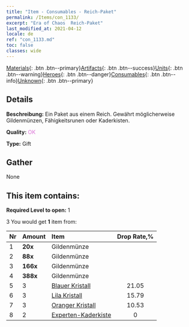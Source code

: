 ```yaml
---
title: "Item - Consumables - Reich-Paket"
permalink: /Items/con_1133/
excerpt: "Era of Chaos  Reich-Paket"
last_modified_at: 2021-04-12
locale: de
ref: "con_1133.md"
toc: false
classes: wide
---
```

 [Materials](/de/Items/){: .btn .btn--primary}[Artifacts](/de/Items/Artifacts/){: .btn .btn--success}[Units](/de/Items/Units/){: .btn .btn--warning}[Heroes](/de/Items/Heroes/){: .btn .btn--danger}[Consumables](/de/Items/Consumables/){: .btn .btn--info}[Unknown](/de/Items/Unknown/){: .btn .btn--primary}

## Details
 **Beschreibung:** Ein Paket aus einem Reich. Gewährt möglicherweise Gildenmünzen, Fähigkeitsrunen oder Kaderkisten.

 **Quality:** <span style="color: #DA70D6">OK</span>

 **Type:** Gift

## Gather

  None

## This item contains:

 **Required Level to open:** 1

 3 You would get **1** item  from:

  | Nr | Amount |     Item    | Drop Rate,% |
  |:---|:-------|:------------|:---------:|
  | 1 |  **20x** | Gildenmünze |  | 21.05 | 
  | 2 |  **88x** | Gildenmünze |  | 15.79 | 
  | 3 |  **166x** | Gildenmünze |  | 10.53 | 
  | 4 |  **388x** | Gildenmünze |  | 5.26 | 
  | 5 | 3 | [Blauer Kristall](/de/Items/con_716/) | 21.05 | 
  | 6 | 3 | [Lila Kristall](/de/Items/con_720/) | 15.79 | 
  | 7 | 3 | [Oranger Kristall](/de/Items/con_730/) | 10.53 | 
  | 8 | 2 | [Experten-Kaderkiste](/de/Items/con_760/) | 0 | 
